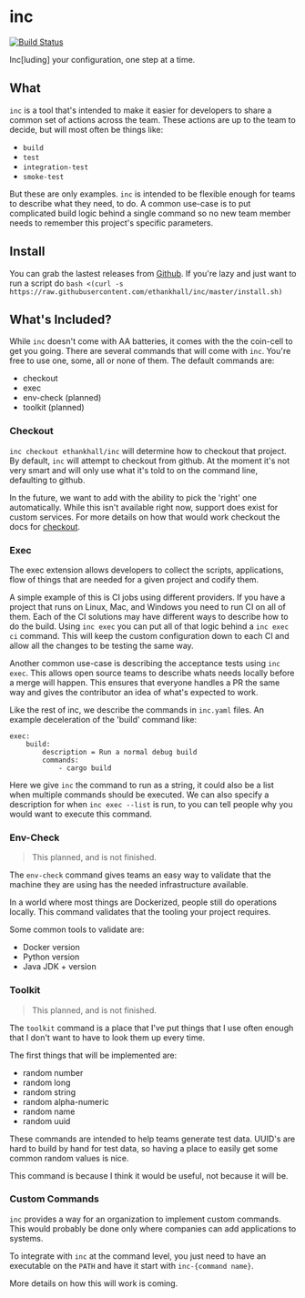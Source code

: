 # inc

[![Build Status](https://ethankhall.visualstudio.com/inc/_apis/build/status/inc-CI)](https://ethankhall.visualstudio.com/inc/_build/latest?definitionId=11)

Inc[luding] your configuration, one step at a time.

## What
`inc` is a tool that's intended to make it easier for developers to share a common set of actions across the team. These actions are up to the team to decide, but will most often be things like:
- `build`
- `test`
- `integration-test`
- `smoke-test`

But these are only examples. `inc` is intended to be flexible enough for teams to describe what they need, to do. A common use-case is to put complicated build logic behind a single command so no new team member needs to remember this project's specific parameters.

## Install
You can grab the lastest releases from [Github](https://github.com/ethankhall/inc/releases). If you're lazy and just want to run a script do `bash <(curl -s https://raw.githubusercontent.com/ethankhall/inc/master/install.sh)`

## What's Included?
While `inc` doesn't come with AA batteries, it comes with the the coin-cell to get you going. There are several commands that will come with `inc`. You're free to use one, some, all or none of them. The default commands are:
- checkout
- exec
- env-check (planned)
- toolkit (planned)

### Checkout
`inc checkout ethankhall/inc` will determine how to checkout that project. By default, `inc` will attempt to checkout from github. At the moment it's not very smart and will only use what it's told to on the command line, defaulting to github.

In the future, we want to add with the ability to pick the 'right' one automatically. While this isn't available right now, support does exist for custom services. For more details on how that would work checkout the docs for [checkout](docs/checkout.md).

### Exec

The exec extension allows developers to collect the scripts, applications, flow of things that are needed for a given project and codify them.

A simple example of this is CI jobs using different providers. If you have a project that runs on Linux, Mac, and Windows you need to run CI on all of them. Each of the CI solutions may have different ways to describe how to do the build. Using `inc exec` you can put all of that logic behind a `inc exec ci` command. This will keep the custom configuration down to each CI and allow all the changes to be testing the same way.

Another common use-case is describing the acceptance tests using `inc exec`. This allows open source teams to describe whats needs locally before a merge will happen. This ensures that everyone handles a PR the same way and gives the contributor an idea of what's expected to work.

Like the rest of inc, we describe the commands in `inc.yaml` files. An example deceleration of the 'build' command like:
```
exec:
    build:
        description = Run a normal debug build
        commands:
            - cargo build
```

Here we give `inc` the command to run as a string, it could also be a list when multiple commands should be executed. We can also specify a description for when `inc exec --list` is run, to you can tell people why you would want to execute this command.

### Env-Check

> This planned, and is not finished.

The `env-check` command gives teams an easy way to validate that the machine they are using has the needed infrastructure available. 

In a world where most things are Dockerized, people still do operations locally. This command validates that the tooling your project requires.

Some common tools to validate are:
- Docker version
- Python version
- Java JDK + version

### Toolkit

> This planned, and is not finished.

The `toolkit` command is a place that I've put things that I use often enough that I don't want to have to look them up every time.

The first things that will be implemented are:
- random number
- random long
- random string
- random alpha-numeric
- random name
- random uuid

These commands are intended to help teams generate test data. UUID's are hard to build by hand for test data, so having a place to easily get some common random values is nice.

This command is because I think it would be useful, not because it will be.

### Custom Commands
`inc` provides a way for an organization to implement custom commands. This would probably be done only where companies can add applications to systems.

To integrate with `inc` at the command level, you just need to have an executable on the `PATH` and have it start with `inc-{command name}`.

More details on how this will work is coming.
